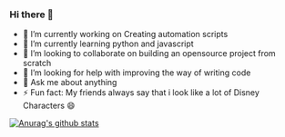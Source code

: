 ### Hi there 👋



- 🔭 I’m currently working on Creating automation scripts
- 🌱 I’m currently learning python and javascript
- 👯 I’m looking to collaborate on building an opensource project from scratch
- 🤔 I’m looking for help with improving the way of writing code
- 💬 Ask me about anything
- ⚡ Fun fact: My friends always say that i look like a lot of Disney Characters 😄
<!--- - 📫 How to reach me: ... --->
<!--- - 😄 Pronouns: ... --->

[![Anurag's github stats](https://github-readme-stats.vercel.app/api?username=MahmoudRashed2505)](https://github.com/anuraghazra/github-readme-stats)
